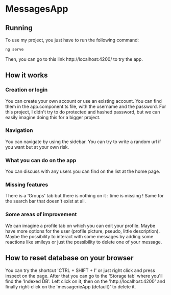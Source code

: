 # MessagesApp

## Running

To use my project, you just have to run the following command:

```bash
ng serve
```

Then, you can go to this link http://localhost:4200/ to try the app.

## How it works

### Creation or login
You can create your own account or use an existing account. You can find them in the app.component.ts file, with
the username and the password. For this project, I didn't try to do protected and hashed 
password, but we can easily imagine doing this for a bigger project.

### Navigation

You can navigate by using the sidebar. You can try to write a random url if you want but at your own risk.

### What you can do on the app

You can discuss with any users you can find on the list at the home page.

### Missing features

There is a 'Groups' tab but there is nothing on it : time is missing !
Same for the search bar that doesn't exist at all.

### Some areas of improvement

We can imagine a profile tab on which you can edit your profile. Maybe have more options for the user (profile picture, pseudo, little description).
Maybe the possibility to interact with some messages by adding some reactions like smileys or just the possibility to delete one of your message.

## How to reset database on your browser

You can try the shortcut 'CTRL + SHIFT + I' or just right click and press inspect on the page.
After that you can go to the 'Storage tab' where you'll find the 'Indexed DB'. Left click on it, then on the 'http://localhost:4200' and finally
right-click on the 'messagerieApp (default)' to delete it.




